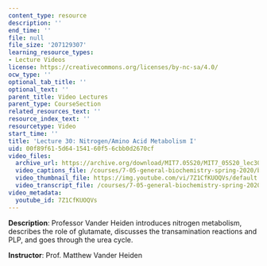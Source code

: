 ```yaml
---
content_type: resource
description: ''
end_time: ''
file: null
file_size: '207129307'
learning_resource_types:
- Lecture Videos
license: https://creativecommons.org/licenses/by-nc-sa/4.0/
ocw_type: ''
optional_tab_title: ''
optional_text: ''
parent_title: Video Lectures
parent_type: CourseSection
related_resources_text: ''
resource_index_text: ''
resourcetype: Video
start_time: ''
title: 'Lecture 30: Nitrogen/Amino Acid Metabolism I'
uid: 00f89f61-5d64-1541-60f5-6cbb0d2670cf
video_files:
  archive_url: https://archive.org/download/MIT7.05S20/MIT7_05S20_lec30_300k.mp4
  video_captions_file: /courses/7-05-general-biochemistry-spring-2020/b0bdc75f4693565f93aaa92377307f3c_7Z1CfKUOQVs.vtt
  video_thumbnail_file: https://img.youtube.com/vi/7Z1CfKUOQVs/default.jpg
  video_transcript_file: /courses/7-05-general-biochemistry-spring-2020/3bbed5926067ea3dac433f7e9fb79ef2_7Z1CfKUOQVs.pdf
video_metadata:
  youtube_id: 7Z1CfKUOQVs
---
```


**Description**: Professor Vander Heiden introduces nitrogen metabolism, describes the role of glutamate, discusses the transamination reactions and PLP, and goes through the urea cycle.

**Instructor**: Prof. Matthew Vander Heiden

